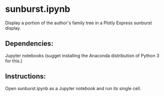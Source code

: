 # sunburst.ipynb

Display a portion of the author's family tree in a Plotly Express sunburst display.

## Dependencies:

Jupyter notebooks (sugget installing the Anaconda distribution of Python 3 for this.)

## Instructions:

Open sunburst.ipynb as a Jupyter notebook and run its single cell.